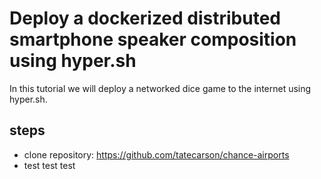 # Deploy a dockerized distributed smartphone speaker composition using hyper.sh

In this tutorial we will deploy a networked dice game to the internet using hyper.sh.

## steps

* clone repository: https://github.com/tatecarson/chance-airports
* test test test
